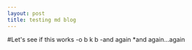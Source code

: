 ```yaml
---
layout: post
title: testing md blog
---
```

#Let's see if this works
-o b k b
-and again
	*and again...again